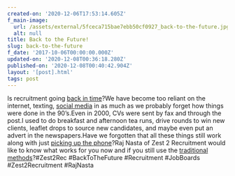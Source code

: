 ```yaml
---
created-on: '2020-12-06T17:53:14.605Z'
f_main-image:
  url: /assets/external/5fceca715bae7ebb50cf0927_back-to-the-future.jpg
  alt: null
title: Back to the Future!
slug: back-to-the-future
f_date: '2017-10-06T00:00:00.000Z'
updated-on: '2020-12-08T00:36:18.280Z'
published-on: '2020-12-08T00:40:42.904Z'
layout: '[post].html'
tags: post
---
```


Is recruitment going [back in time](#)?We have become too reliant on the internet, texting, [social media](#) in as much as we probably forget how things were done in the 90’s.Even in 2000, CVs were sent by fax and through the post.I used to do breakfast and afternoon tea runs, drive rounds to win new clients, leaflet drops to source new candidates, and maybe even put an advert in the newspapers.Have we forgotten that all these things still work along with just [picking up the phone](#)?Raj Nasta of Zest 2 Recruitment would like to know what works for you now and if you still use the [traditional methods](#)?#Zest2Rec #BackToTheFuture #Recruitment #JobBoards #Zest2Recruitment #RajNasta
